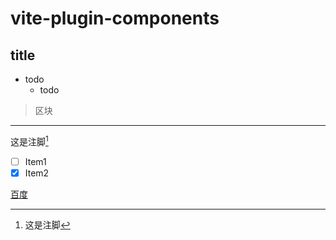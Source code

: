 # vite-plugin-components

## title

- todo
    - todo
> 区块

***

这是注脚[^注脚]  
[^注脚]:这是注脚
- [ ] Item1
- [x] Item2

[百度](www.baidu.com)
